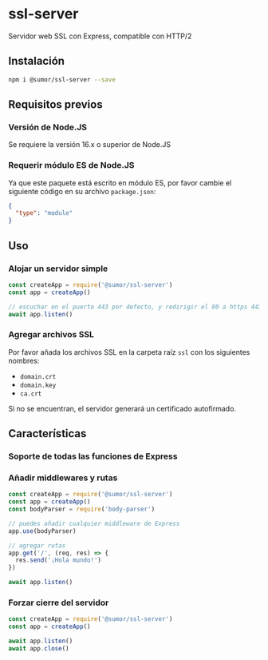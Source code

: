 # ssl-server

Servidor web SSL con Express, compatible con HTTP/2

## Instalación

```bash
npm i @sumor/ssl-server --save
```

## Requisitos previos

### Versión de Node.JS

Se requiere la versión 16.x o superior de Node.JS

### Requerir módulo ES de Node.JS

Ya que este paquete está escrito en módulo ES,
por favor cambie el siguiente código en su archivo `package.json`:

```json
{
  "type": "module"
}
```

## Uso

### Alojar un servidor simple

```javascript
const createApp = require('@sumor/ssl-server')
const app = createApp()

// escuchar en el puerto 443 por defecto, y redirigir el 80 a https 443
await app.listen()
```

### Agregar archivos SSL

Por favor añada los archivos SSL en la carpeta raíz `ssl` con los siguientes nombres:

- `domain.crt`
- `domain.key`
- `ca.crt`

Si no se encuentran, el servidor generará un certificado autofirmado.

## Características

### Soporte de todas las funciones de Express

### Añadir middlewares y rutas

```javascript
const createApp = require('@sumor/ssl-server')
const app = createApp()
const bodyParser = require('body-parser')

// puedes añadir cualquier middleware de Express
app.use(bodyParser)

// agregar rutas
app.get('/', (req, res) => {
  res.send('¡Hola mundo!')
})

await app.listen()
```

### Forzar cierre del servidor

```javascript
const createApp = require('@sumor/ssl-server')
const app = createApp()

await app.listen()
await app.close()
```
